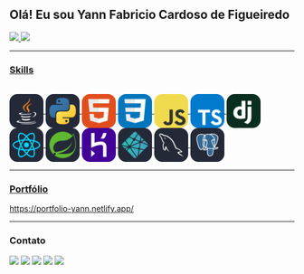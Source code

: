 ## Olá! Eu sou Yann Fabricio Cardoso de Figueiredo 

<div>
  <a href="https://github.com/YannFigueiredo/">
  <img height="180em" src="https://github-readme-stats.vercel.app/api?username=YannFigueiredo&show_icons=true&theme=dracula&include_all_commits=true&count_private=true"/>
  <img height="180em" src="https://github-readme-stats.vercel.app/api/top-langs/?username=YannFigueiredo&layout=compact&langs_count=6&theme=dracula&hide=Perl,jupyter%20notebook"/>
</div>
<hr/>
 
### Skills
 
<div style="display: inline_block"><br>
  <img align="center" alt="Java" title="Java" height="60" width="60"src="https://github.com/tandpfun/skill-icons/raw/main/icons/Java-Dark.svg"/>
  <img align="center" alt="Python" title="Python" height="60" width="60" src="https://github.com/tandpfun/skill-icons/raw/main/icons/Python-Dark.svg">
  <img align="center" alt="HTML 5" title="HTML 5" height="60" width="60" src="https://github.com/tandpfun/skill-icons/raw/main/icons/HTML.svg">
  <img align="center" alt="CSS 3" title="CSS 3" height="60" width="60" src="https://github.com/tandpfun/skill-icons/raw/main/icons/CSS.svg"> 
  <img align="center" alt="JavaScript" title="JavaScript" height="60" width="60" src="https://github.com/tandpfun/skill-icons/raw/main/icons/JavaScript.svg">
   <img align="center" alt="TypeScript" title="TypeScript" height="60" width="60" src="https://github.com/tandpfun/skill-icons/raw/main/icons/TypeScript.svg">
  <img align="center" alt="Django" title="Django" height="60" width="60" src="https://github.com/tandpfun/skill-icons/raw/main/icons/Django.svg">
  <img align="center" alt="React" title="React" height="60" width="60" src="https://github.com/tandpfun/skill-icons/raw/main/icons/React-Dark.svg">
  <img align="center" alt="Spring" title="Spring Boot" height="60" width="60" src="https://github.com/tandpfun/skill-icons/raw/main/icons/Spring-Dark.svg">
  <img align="center" alt="Heroku" title="Heroku" height="60" width="60" src="https://github.com/tandpfun/skill-icons/raw/main/icons/Heroku.svg">
  <img align="center" alt="Netlify" title="Netlify" height="60" width="60" src="https://github.com/tandpfun/skill-icons/raw/main/icons/Netlify-Dark.svg">
  <img align="center" alt="MySQL" title="MySQL" height="60" width="60" src="https://github.com/tandpfun/skill-icons/raw/main/icons/MySQL-Dark.svg">
  <img align="center" alt="PostgreSQL" title="PostgreSQL" height="60" width="60" src="https://github.com/tandpfun/skill-icons/raw/main/icons/PostgreSQL-Dark.svg">
</div>
 <hr/>
 
 ### Portfólio
 
 https://portfolio-yann.netlify.app/
 
 <hr/>
 
 ### Contato
 
<div> 
  <a href = "mailto:yann.fabricio@hotmail.com"><img src="https://img.shields.io/badge/Microsoft_Outlook-0078D4?style=for-the-badge&logo=microsoft-outlook&logoColor=white" target="_blank"></a>
  <a href = "mailto:yannfabricio@gmail.com"><img src="https://img.shields.io/badge/Gmail-D14836?style=for-the-badge&logo=gmail&logoColor=white" target="_blank"></a>
  <a href = "https://web.whatsapp.com/send?phone=5591981133506"><img src="https://img.shields.io/badge/WhatsApp-25D366?style=for-the-badge&logo=whatsapp&logoColor=white" target="_blank"></a>
  <a href = "https://t.me/YannFigueiredo"><img src="https://img.shields.io/badge/Telegram-2CA5E0?style=for-the-badge&logo=telegram&logoColor=white" target="_blank"></a>
  <a href="https://www.linkedin.com/in/yannfigueiredo/" target="_blank"><img src="https://img.shields.io/badge/-LinkedIn-%230077B5?style=for-the-badge&logo=linkedin&logoColor=white" target="_blank"></a> 
</div>
